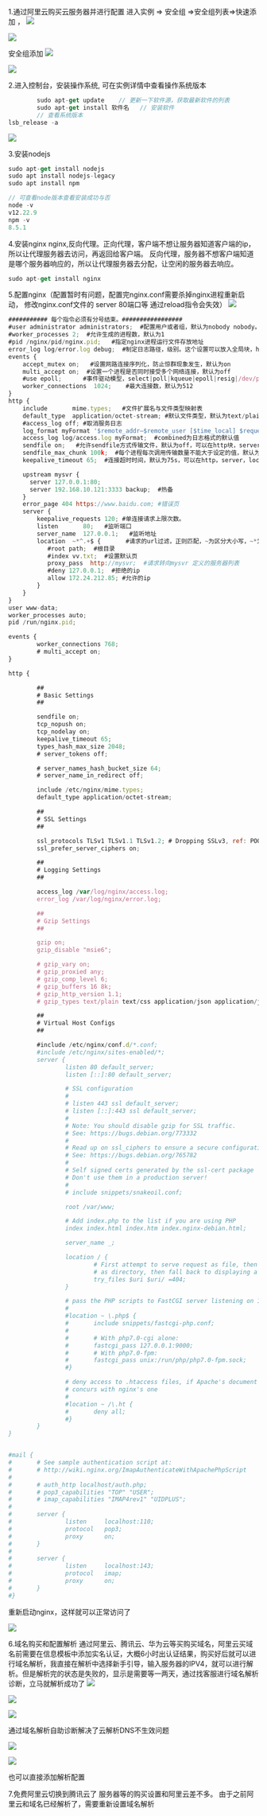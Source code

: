 1.通过阿里云购买云服务器并进行配置
进入实例 => 安全组 =>安全组列表=>快速添加 ，
![](https://github.com/SeeUzq/pics/blob/main/cloud/11.png)

![](https://github.com/SeeUzq/pics/blob/main/cloud/12.png)


安全组添加
![](https://github.com/SeeUzq/pics/blob/main/cloud/13.png)

![](https://github.com/SeeUzq/pics/blob/main/cloud/14.png)

2.进入控制台，安装操作系统, 可在实例详情中查看操作系统版本
```js
        sudo apt-get update    // 更新一下软件源，获取最新软件的列表
        sudo apt-get install 软件名   // 安装软件
        // 查看系统版本
lsb_release -a 
```
![](https://github.com/SeeUzq/pics/blob/main/cloud/15.png)

3.安装nodejs
```js
sudo apt-get install nodejs
sudo apt install nodejs-legacy
sudo apt install npm

// 可查看node版本查看安装成功与否
node -v 
v12.22.9
npm -v
8.5.1
```
4.安装nginx
nginx,反向代理。正向代理，客户端不想让服务器知道客户端的ip，所以让代理服务器去访问，再返回给客户端。
反向代理，服务器不想客户端知道是哪个服务器响应的，所以让代理服务器去分配，让空闲的服务器去响应。
```js
sudo apt-get install nginx  
```
5.配置nginx（配置暂时有问题，配置完nginx.conf需要杀掉nginx进程重新启动， 修改nginx.conf文件的 server 80端口等 通过reload指令会失效）
![](https://github.com/SeeUzq/pics/blob/main/cloud/16.png)
```js
########### 每个指令必须有分号结束。#################
#user administrator administrators;  #配置用户或者组，默认为nobody nobody。
#worker_processes 2;  #允许生成的进程数，默认为1
#pid /nginx/pid/nginx.pid;   #指定nginx进程运行文件存放地址
error_log log/error.log debug;  #制定日志路径，级别。这个设置可以放入全局块，http块，server块，级别以此为：debug|info|notice|warn|error|crit|alert|emerg
events {
    accept_mutex on;   #设置网路连接序列化，防止惊群现象发生，默认为on
    multi_accept on;  #设置一个进程是否同时接受多个网络连接，默认为off
    #use epoll;      #事件驱动模型，select|poll|kqueue|epoll|resig|/dev/poll|eventport
    worker_connections  1024;    #最大连接数，默认为512
}
http {
    include       mime.types;   #文件扩展名与文件类型映射表
    default_type  application/octet-stream; #默认文件类型，默认为text/plain
    #access_log off; #取消服务日志    
    log_format myFormat '$remote_addr–$remote_user [$time_local] $request $status $body_bytes_sent $http_referer $http_user_agent $http_x_forwarded_for'; #自定义格式
    access_log log/access.log myFormat;  #combined为日志格式的默认值
    sendfile on;   #允许sendfile方式传输文件，默认为off，可以在http块，server块，location块。
    sendfile_max_chunk 100k;  #每个进程每次调用传输数量不能大于设定的值，默认为0，即不设上限。
    keepalive_timeout 65;  #连接超时时间，默认为75s，可以在http，server，location块。

    upstream mysvr {   
      server 127.0.0.1:80;
      server 192.168.10.121:3333 backup;  #热备
    }
    error_page 404 https://www.baidu.com; #错误页
    server {
        keepalive_requests 120; #单连接请求上限次数。
        listen       80;   #监听端口
        server_name  127.0.0.1;   #监听地址       
        location  ~*^.+$ {       #请求的url过滤，正则匹配，~为区分大小写，~*为不区分大小写。
           #root path;  #根目录
           #index vv.txt;  #设置默认页
           proxy_pass  http://mysvr;  #请求转向mysvr 定义的服务器列表
           #deny 127.0.0.1;  #拒绝的ip
           allow 172.24.212.85; #允许的ip           
        } 
    }
}
user www-data;
worker_processes auto;
pid /run/nginx.pid;

events {
        worker_connections 768;
        # multi_accept on;
}

http {

        ##
        # Basic Settings
        ##

        sendfile on;
        tcp_nopush on;
        tcp_nodelay on;
        keepalive_timeout 65;
        types_hash_max_size 2048;
        # server_tokens off;

        # server_names_hash_bucket_size 64;
        # server_name_in_redirect off;

        include /etc/nginx/mime.types;
        default_type application/octet-stream;

        ##
        # SSL Settings
        ##

        ssl_protocols TLSv1 TLSv1.1 TLSv1.2; # Dropping SSLv3, ref: POODLE
        ssl_prefer_server_ciphers on;

        ##
        # Logging Settings
        ##

        access_log /var/log/nginx/access.log;
        error_log /var/log/nginx/error.log;

        ##
        # Gzip Settings
        ##

        gzip on;
        gzip_disable "msie6";

        # gzip_vary on;
        # gzip_proxied any;
        # gzip_comp_level 6;
        # gzip_buffers 16 8k;
        # gzip_http_version 1.1;
        # gzip_types text/plain text/css application/json application/javascript text/xml application/xml application/xml+rss text/javascript;

        ##
        # Virtual Host Configs
        ##

        #include /etc/nginx/conf.d/*.conf;
        #include /etc/nginx/sites-enabled/*;
        server {
                listen 80 default_server;
                listen [::]:80 default_server;

                # SSL configuration
                #
                # listen 443 ssl default_server;
                # listen [::]:443 ssl default_server;
                #
                # Note: You should disable gzip for SSL traffic.
                # See: https://bugs.debian.org/773332
                #
                # Read up on ssl_ciphers to ensure a secure configuration.
                # See: https://bugs.debian.org/765782
                #
                # Self signed certs generated by the ssl-cert package
                # Don't use them in a production server!
                #
                # include snippets/snakeoil.conf;

                root /var/www;

                # Add index.php to the list if you are using PHP
                index index.html index.htm index.nginx-debian.html;

                server_name _;

                location / {
                        # First attempt to serve request as file, then
                        # as directory, then fall back to displaying a 404.
                        try_files $uri $uri/ =404;
                }

                # pass the PHP scripts to FastCGI server listening on 127.0.0.1:9000
                #
                #location ~ \.php$ {
                #       include snippets/fastcgi-php.conf;
                #
                #       # With php7.0-cgi alone:
                #       fastcgi_pass 127.0.0.1:9000;
                #       # With php7.0-fpm:
                #       fastcgi_pass unix:/run/php/php7.0-fpm.sock;
                #}

                # deny access to .htaccess files, if Apache's document root
                # concurs with nginx's one
                #
                #location ~ /\.ht {
                #       deny all;
                #}
        }
}


#mail {
#       # See sample authentication script at:
#       # http://wiki.nginx.org/ImapAuthenticateWithApachePhpScript
#
#       # auth_http localhost/auth.php;
#       # pop3_capabilities "TOP" "USER";
#       # imap_capabilities "IMAP4rev1" "UIDPLUS";
#
#       server {
#               listen     localhost:110;
#               protocol   pop3;
#               proxy      on;
#       }
#
#       server {
#               listen     localhost:143;
#               protocol   imap;
#               proxy      on;
#       }
#}

```
重新启动nginx，这样就可以正常访问了

![](https://github.com/SeeUzq/pics/blob/main/cloud/17.png)

6.域名购买和配置解析
通过阿里云、腾讯云、华为云等买购买域名，阿里云买域名前需要在信息模板中添加实名认证，大概6小时出认证结果，购买好后就可以进行域名解析，我直接在解析中选择新手引导，输入服务器的IPV4，就可以进行解析。但是解析完的状态是失败的，显示是需要等一两天，通过找客服进行域名解析诊断，立马就解析成功了
![](https://github.com/SeeUzq/pics/blob/main/cloud/18.png)

![](https://github.com/SeeUzq/pics/blob/main/cloud/19.png)

![](https://github.com/SeeUzq/pics/blob/main/cloud/20.png)

通过域名解析自助诊断解决了云解析DNS不生效问题


![](https://github.com/SeeUzq/pics/blob/main/cloud/21.png)

![](https://github.com/SeeUzq/pics/blob/main/cloud/21.png)


也可以直接添加解析配置



7.免费阿里云切换到腾讯云了
服务器等的购买设置和阿里云差不多。
由于之前阿里云和域名已经解析了，需要重新设置域名解析
